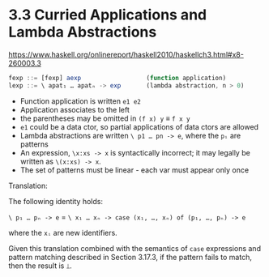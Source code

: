 # 3.3 Curried Applications and Lambda Abstractions

https://www.haskell.org/onlinereport/haskell2010/haskellch3.html#x8-260003.3

```js bnf
fexp ::= [fexp] aexp                  (function application)
lexp ::= \ apat₁ … apatₙ -> exp       (lambda abstraction, n > 0)
```

* Function application is written `e1 e2`
* Application associates to the left
* the parentheses may be omitted in `(f x) y` ≡ `f x y`
* `e1` could be a data ctor, so partial applications of data ctors are allowed
* Lambda abstractions are written `\ p1 … pn -> e`, where the `pᵢ` are patterns
* An expression, `\x:xs -> x` is syntactically incorrect; it may legally be written as `\(x:xs) -> x`.
* The set of patterns must be linear - each var must appear only once

Translation:

The following identity holds:

`\ p₁ … pₙ -> e` = `\ x₁ … xₙ -> case (x₁, …, xₙ) of (p₁, …, pₙ) -> e`

where the `xᵢ` are new identifiers.

Given this translation combined with the semantics of `case` expressions and pattern matching described in Section 3.17.3, if the pattern fails to match, then the result is `⟘`.
